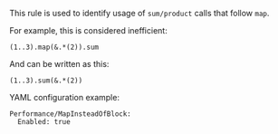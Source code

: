 This rule is used to identify usage of `sum/product` calls
that follow `map`.

For example, this is considered inefficient:

```
(1..3).map(&.*(2)).sum
```

And can be written as this:

```
(1..3).sum(&.*(2))
```

YAML configuration example:

```
Performance/MapInsteadOfBlock:
  Enabled: true
```
